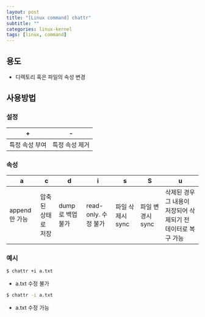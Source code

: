 ```yaml
---
layout: post
title: "[Linux command] chattr"
subtitle: ""
categories: linux-kernel
tags: [linux, command]
---
```


## 용도
- 디렉토리 혹은 파일의 속성 변경

## 사용방법
### 설정

| + | - |
|---|---|
|특정 속성 부여|특정 속성 제거|

### 속성
|a|c|d|i|s|S|u|
|---|---|---|---|---|---|---|
|append만 가능|압축된 상태로 저장|dump로 백업 불가|read-only. 수정 불가|파일 삭제시 sync|파일 변경시 sync|	삭제된 경우 그 내용이 저장되어 삭제되기 전 데이터로 복구 가능|

### 예시
```bash
$ chattr +i a.txt
```
- a.txt 수정 불가

```bash
$ chattr -i a.txt
```
- a.txt 수정 가능
